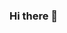 ### Hi there 👋

<!--
**SLobnixly/SLobnixly** is a ✨ _special_ ✨ repository because its `README.md` (this file) appears on your GitHub profile.

Here are some ideas to get you started:

- 🔭 I’m currently working on school
- 🌱 I’m currently learning software devellopment
- 👯 I’m looking to collaborate on games
- 🤔 I’m looking for help with coding
- 💬 Ask me about anything
- 📫 How to reach me: discord
- 😄 Pronouns: he/him
- ⚡ Fun fact: I am not very creative
-->
